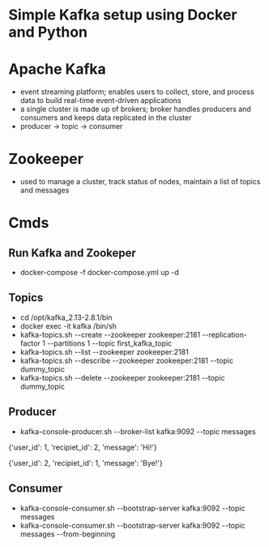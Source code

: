 # Simple Kafka setup using Docker and Python

# Apache Kafka

- event streaming platform; enables users to collect, store, and process data to build real-time event-driven applications
- a single cluster is made up of brokers; broker handles producers and consumers and keeps data replicated in the cluster
- producer -> topic -> consumer

# Zookeeper

- used to manage a cluster, track status of nodes, maintain a list of topics and messages

# Cmds

## Run Kafka and Zookeper

- docker-compose -f docker-compose.yml up -d

## Topics

- cd /opt/kafka_2.13-2.8.1/bin
- docker exec -it kafka /bin/sh
- kafka-topics.sh --create --zookeeper zookeeper:2181 --replication-factor 1 --partitions 1 --topic first_kafka_topic
- kafka-topics.sh --list --zookeeper zookeeper:2181
- kafka-topics.sh --describe --zookeeper zookeeper:2181 --topic dummy_topic
- kafka-topics.sh --delete --zookeeper zookeeper:2181 --topic dummy_topic

## Producer

- kafka-console-producer.sh --broker-list kafka:9092 --topic messages

{'user_id': 1, 'recipiet_id': 2, 'message': 'Hi!'}

{'user_id': 2, 'recipiet_id': 1, 'message': 'Bye!'}

## Consumer

- kafka-console-consumer.sh --bootstrap-server kafka:9092 --topic messages
- kafka-console-consumer.sh --bootstrap-server kafka:9092 --topic messages --from-beginning

